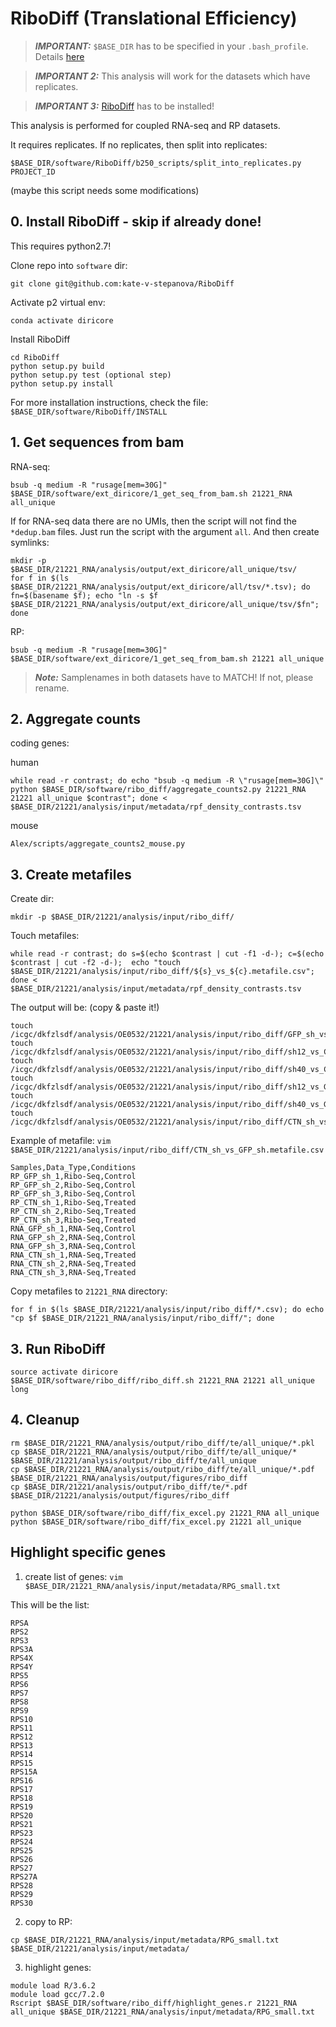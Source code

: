 # RiboDiff (Translational Efficiency)

> **_IMPORTANT:_** `$BASE_DIR` has to be specified in your `.bash_profile`. Details [here](docs/0_before_you_start.md)

> **_IMPORTANT 2:_** This analysis will work for the datasets which have replicates. 

> **_IMPORTANT 3:_** [RiboDiff](https://github.com/kate-v-stepanova/RiboDiff) has to be installed!

This analysis is performed for coupled RNA-seq and RP datasets.

It requires replicates. If no replicates, then split into replicates: 

```
$BASE_DIR/software/RiboDiff/b250_scripts/split_into_replicates.py PROJECT_ID
```

(maybe this script needs some modifications)

## 0. Install RiboDiff - skip if already done!

This requires python2.7!

Clone repo into `software` dir:

```
git clone git@github.com:kate-v-stepanova/RiboDiff
```

Activate p2 virtual env:

```
conda activate diricore
```

Install RiboDiff

```
cd RiboDiff
python setup.py build
python setup.py test (optional step)
python setup.py install
```

For more installation instructions, check the file: `$BASE_DIR/software/RiboDiff/INSTALL`

## 1. Get sequences from bam

RNA-seq:
```
bsub -q medium -R "rusage[mem=30G]" $BASE_DIR/software/ext_diricore/1_get_seq_from_bam.sh 21221_RNA all_unique
```

If for RNA-seq data there are no UMIs, then the script will not find the `*dedup.bam` files. Just run the script with the argument `all`. And then create symlinks:

```
mkdir -p $BASE_DIR/21221_RNA/analysis/output/ext_diricore/all_unique/tsv/
for f in $(ls $BASE_DIR/21221_RNA/analysis/output/ext_diricore/all/tsv/*.tsv); do fn=$(basename $f); echo "ln -s $f $BASE_DIR/21221_RNA/analysis/output/ext_diricore/all_unique/tsv/$fn"; done
```

RP: 

```
bsub -q medium -R "rusage[mem=30G]" $BASE_DIR/software/ext_diricore/1_get_seq_from_bam.sh 21221 all_unique
```

> **_Note:_** Samplenames in both datasets have to MATCH! If not, please rename.


## 2. Aggregate counts 

coding genes: 

human
```
while read -r contrast; do echo "bsub -q medium -R \"rusage[mem=30G]\" python $BASE_DIR/software/ribo_diff/aggregate_counts2.py 21221_RNA 21221 all_unique $contrast"; done < $BASE_DIR/21221/analysis/input/metadata/rpf_density_contrasts.tsv
```
mouse
```
Alex/scripts/aggregate_counts2_mouse.py
```

## 3. Create metafiles

Create dir: 

```
mkdir -p $BASE_DIR/21221/analysis/input/ribo_diff/
```

Touch metafiles:

```
while read -r contrast; do s=$(echo $contrast | cut -f1 -d-); c=$(echo $contrast | cut -f2 -d-);  echo "touch $BASE_DIR/21221/analysis/input/ribo_diff/${s}_vs_${c}.metafile.csv"; done < $BASE_DIR/21221/analysis/input/metadata/rpf_density_contrasts.tsv
```

The output will be: (copy & paste it!)

```
touch /icgc/dkfzlsdf/analysis/OE0532/21221/analysis/input/ribo_diff/GFP_sh_vs_Ctrl_sh.metafile.csv
touch /icgc/dkfzlsdf/analysis/OE0532/21221/analysis/input/ribo_diff/sh12_vs_Ctrl_sh.metafile.csv
touch /icgc/dkfzlsdf/analysis/OE0532/21221/analysis/input/ribo_diff/sh40_vs_Ctrl_sh.metafile.csv
touch /icgc/dkfzlsdf/analysis/OE0532/21221/analysis/input/ribo_diff/sh12_vs_GFP_sh.metafile.csv
touch /icgc/dkfzlsdf/analysis/OE0532/21221/analysis/input/ribo_diff/sh40_vs_GFP_sh.metafile.csv
touch /icgc/dkfzlsdf/analysis/OE0532/21221/analysis/input/ribo_diff/CTN_sh_vs_GFP_sh.metafile.csv
```

Example of metafile: `vim $BASE_DIR/21221/analysis/input/ribo_diff/CTN_sh_vs_GFP_sh.metafile.csv`

```
Samples,Data_Type,Conditions
RP_GFP_sh_1,Ribo-Seq,Control
RP_GFP_sh_2,Ribo-Seq,Control
RP_GFP_sh_3,Ribo-Seq,Control
RP_CTN_sh_1,Ribo-Seq,Treated
RP_CTN_sh_2,Ribo-Seq,Treated
RP_CTN_sh_3,Ribo-Seq,Treated
RNA_GFP_sh_1,RNA-Seq,Control
RNA_GFP_sh_2,RNA-Seq,Control
RNA_GFP_sh_3,RNA-Seq,Control
RNA_CTN_sh_1,RNA-Seq,Treated
RNA_CTN_sh_2,RNA-Seq,Treated
RNA_CTN_sh_3,RNA-Seq,Treated
```

Copy metafiles to `21221_RNA` directory: 

```
for f in $(ls $BASE_DIR/21221/analysis/input/ribo_diff/*.csv); do echo "cp $f $BASE_DIR/21221_RNA/analysis/input/ribo_diff/"; done
```


## 3. Run RiboDiff 

```
source activate diricore
$BASE_DIR/software/ribo_diff/ribo_diff.sh 21221_RNA 21221 all_unique long
```

## 4. Cleanup

```
rm $BASE_DIR/21221_RNA/analysis/output/ribo_diff/te/all_unique/*.pkl
cp $BASE_DIR/21221_RNA/analysis/output/ribo_diff/te/all_unique/* $BASE_DIR/21221/analysis/output/ribo_diff/te/all_unique
cp $BASE_DIR/21221_RNA/analysis/output/ribo_diff/te/all_unique/*.pdf $BASE_DIR/21221_RNA/analysis/output/figures/ribo_diff
cp $BASE_DIR/21221/analysis/output/ribo_diff/te/*.pdf $BASE_DIR/21221/analysis/output/figures/ribo_diff

python $BASE_DIR/software/ribo_diff/fix_excel.py 21221_RNA all_unique
python $BASE_DIR/software/ribo_diff/fix_excel.py 21221 all_unique
```


## Highlight specific genes

1. create list of genes: `vim $BASE_DIR/21221_RNA/analysis/input/metadata/RPG_small.txt`

This will be the list:

```
RPSA
RPS2
RPS3
RPS3A
RPS4X
RPS4Y
RPS5
RPS6
RPS7
RPS8
RPS9
RPS10
RPS11
RPS12
RPS13
RPS14
RPS15
RPS15A
RPS16
RPS17
RPS18
RPS19
RPS20
RPS21
RPS23
RPS24
RPS25
RPS26
RPS27
RPS27A
RPS28
RPS29
RPS30
```

2. copy to RP: 
 
```
cp $BASE_DIR/21221_RNA/analysis/input/metadata/RPG_small.txt $BASE_DIR/21221/analysis/input/metadata/
```

3. highlight genes: 

```
module load R/3.6.2
module load gcc/7.2.0
Rscript $BASE_DIR/software/ribo_diff/highlight_genes.r 21221_RNA all_unique $BASE_DIR/21221_RNA/analysis/input/metadata/RPG_small.txt
```
